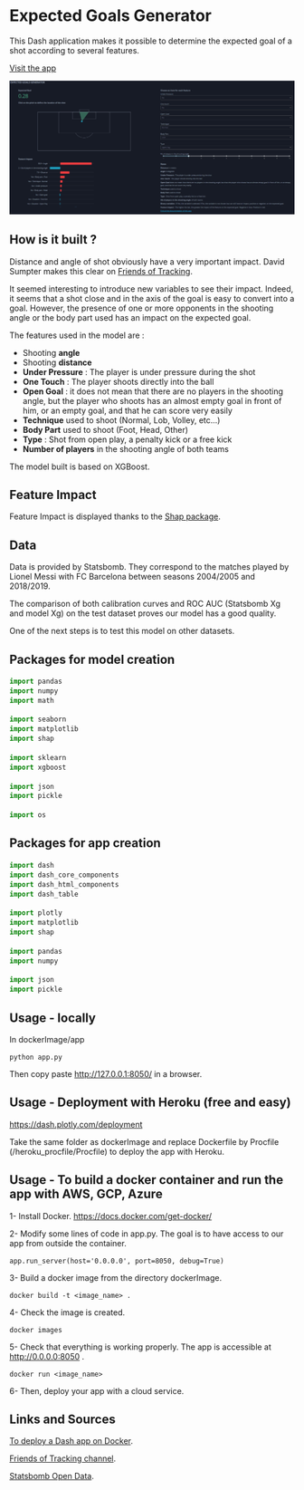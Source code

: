 # Expected Goals Generator

This Dash application makes it possible to determine the expected goal of a shot according to several features. 

[Visit the app](https://expected-goals.herokuapp.com/)

<p align="center">
  <img src="https://raw.githubusercontent.com/MaximeBataille/expected_goals/main/image.PNG" width="800" />
</p>

## How is it built ?

Distance and angle of shot obviously have a very important impact. David Sumpter makes this clear on [Friends of Tracking](https://www.youtube.com/watch?v=310_eW0hUqQ).


It seemed interesting to introduce new variables to see their impact. 
Indeed, it seems that a shot close and in the axis of the goal is easy to convert into a goal. 
However, the presence of one or more opponents in the shooting angle or the body part used has an impact on the expected goal.



The features used in the model are :
- Shooting __angle__
- Shooting __distance__
- __Under Pressure__ : The player is under pressure during the shot
- __One Touch__ : The player shoots directly into the ball
- __Open Goal__ : it does not mean that there are no players in the shooting angle, but 
the player who shoots has an almost empty goal in front of him, or an empty goal, and that he can score very easily
- __Technique__ used to shoot (Normal, Lob, Volley, etc...)
- __Body Part__ used to shoot (Foot, Head, Other)
- __Type__ : Shot from open play, a penalty kick or a free kick
- __Number of players__ in the shooting angle of both teams

The model built is based on XGBoost. 

## Feature Impact

Feature Impact is displayed thanks to the [Shap package](https://github.com/slundberg/shap).

## Data

Data is provided by Statsbomb. They correspond to the matches played by Lionel Messi with FC Barcelona 
between seasons 2004/2005 and 2018/2019.

The comparison of both calibration curves and ROC AUC (Statsbomb Xg and model Xg) on the test dataset
proves our model has a good quality.

One of the next steps is to test this model on other datasets.

## Packages for model creation

```python
import pandas
import numpy
import math

import seaborn
import matplotlib
import shap

import sklearn
import xgboost

import json
import pickle

import os
```

## Packages for app creation

```python
import dash
import dash_core_components
import dash_html_components
import dash_table

import plotly
import matplotlib
import shap

import pandas
import numpy

import json
import pickle
```

## Usage - locally

In dockerImage/app 
```
python app.py
```
Then copy paste http://127.0.0.1:8050/ in a browser.

## Usage - Deployment with Heroku (free and easy)

https://dash.plotly.com/deployment

Take the same folder as dockerImage and replace Dockerfile by Procfile (/heroku_procfile/Procfile) to deploy the app with Heroku.

## Usage - To build a docker container and run the app with AWS, GCP, Azure

1- Install Docker.
https://docs.docker.com/get-docker/

2- Modify some lines of code in app.py. The goal is to have access to our app from outside the container.
```
app.run_server(host='0.0.0.0', port=8050, debug=True)
```

3- Build a docker image from the directory dockerImage.
```
docker build -t <image_name> .
```

4- Check the image is created.
```
docker images
```

5- Check that everything is working properly. The app is accessible at http://0.0.0.0:8050 .
```
docker run <image_name>
```

6- Then, deploy your app with a cloud service.

## Links and Sources

[To deploy a Dash app on Docker](https://towardsdatascience.com/how-to-use-docker-to-deploy-a-dashboard-app-on-aws-8df5fb322708).

[Friends of Tracking channel](https://www.youtube.com/channel/UCUBFJYcag8j2rm_9HkrrA7w).

[Statsbomb Open Data](https://github.com/statsbomb/open-data).